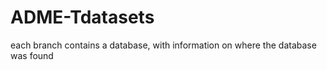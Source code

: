 # ADME-Tdatasets

each branch contains a database, with information on where the database was found

